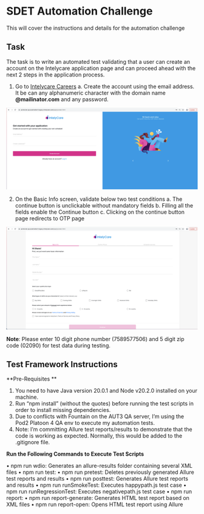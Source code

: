 # SDET Automation Challenge

This will cover the instructions and details for the automation challenge

## Task
The task is to write an automated test validating that a user can create an account on the Intelycare application page and can proceed ahead with the next 2 steps in the application process.

1. Go to [Intelycare Careers](https://portal.dev.qa.automation1.legacy.intelycare.com/apply/career.html)
    a. Create the account using the email address. It be can any alphanumeric character with the domain name **@mailinator.com** and any password. 
    
![login page](./readme-resources/intelycare-careers.png)

2. On the Basic Info screen, validate below two test conditions
    a. The continue button is unclickable without mandatory fields
    b. Filling all the fields enable the Continue button
    c. Clicking on the continue button page redirects to OTP page 

![basic info page](./readme-resources/basic-info.png)

**Note**: Please enter 10 digit phone number (7589577506) and 5 digit zip code (02090) for test data during testing.

## Test Framework Instructions
**Pre-Requisites **

1.	You need to have Java version 20.0.1 and Node v20.2.0 installed on your machine.
2.	Run “npm install” (without the quotes) before running the test scripts in order to install missing dependencies.
3.	Due to conflicts with Fountain on the AUT3 QA server, I’m using the Pod2 Platoon 4 QA env to execute my automation tests.
4.	Note: I’m committing Allure test reports/results to demonstrate that the code is working as expected.  Normally, this would be added to the .gitignore file. 

**Run the Following Commands to Execute Test Scripts**

•	npm run wdio: Generates an allure-results folder containing several XML files
•	npm run test: 
•	npm run pretest: Deletes previously generated Allure test reports and results 
•	npm run posttest: Generates Allure test reports and results 
•	npm run runSmokeTest: Executes happypath.js test case
•	npm run runRegressionTest: Executes negativepath.js test case
•	npm run report: 
•	npm run report-generate: Generates HTML test report based on XML files
•	npm run report-open: Opens HTML test report using Allure


